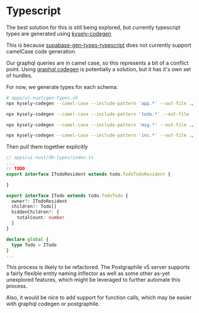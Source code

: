 # Typescript
The best solution for this is still being explored, but currently typescript types are generated using [kysely-codegen](https://github.com/RobinBlomberg/kysely-codegen)

This is because [supabase-gen-types-typescript](https://supabase.com/docs/reference/cli/supabase-gen-types-typescript) does not currently support camelCase code generation.

Our graphql queries are in camel case, so this represents a bit of a conflict point.  Using [graphql codegen](https://the-guild.dev/graphql/codegen) is potentially a solution, but it has it's own set of hurdles.

For now, we generate types for each schema:
``` bash
# apps/ui-nuxt/gen-types.sh
npx kysely-codegen --camel-case --include-pattern 'app.*' --out-file ./db-types/db.app.d.ts

npx kysely-codegen --camel-case --include-pattern 'todo.*' --out-file ./db-types/db.todo.d.ts

npx kysely-codegen --camel-case --include-pattern 'msg.*' --out-file ./db-types/db.msg.d.ts

npx kysely-codegen --camel-case --include-pattern 'inc.*' --out-file ./db-types/db.inc.d.ts
```
Then pull them together explicitly
``` ts
// apps/ui-nuxt/db-types/index.ts
...
// TODO
export interface ITodoResident extends todo.TodoTodoResident {

}

export interface ITodo extends todo.TodoTodo {
  owner?: ITodoResident
  children?: Todo[]
  hiddenChildren?: {
    totalCount: number
  }
}

declare global {
  type Todo = ITodo
}
...
```
This process is likely to be refactored.  The Postgraphile v5 server supports a fairly flexible entity naming inflector as well as some other as-yet unexplored features, which might be leveraged to further automate this process.

Also, it would be nice to add support for function calls, which may be easier with graphql codegen or postgraphile.